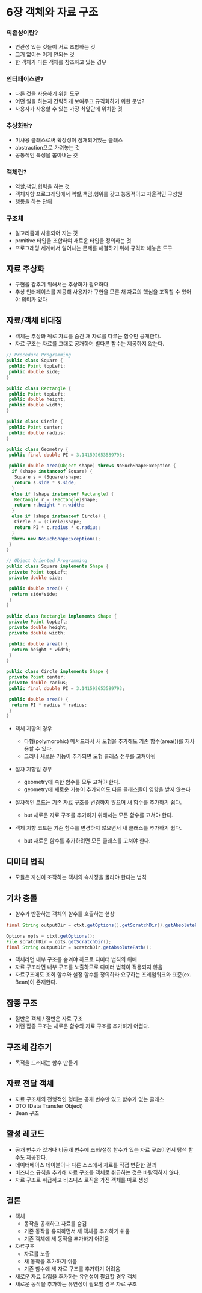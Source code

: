 # 6장 객체와 자료 구조

### 의존성이란?
- 연관성 있는 것들이 서로 조합하는 것
- 그거 없이는 이게 안되는 것
- 한 객체가 다른 객체를 참조하고 있는 경우

### 인터페이스란?
- 다른 것을 사용하기 위한 도구
- 어떤 일을 하는지 간략하게 보여주고 규격화하기 위한 문법?
- 사용자가 사용할 수 있는 가장 최앞단에 위치한 것

### 추상화란?
- 미사용 클래스로써 확장성이 잠재되어있는 클래스
- abstraction으로 가려놓는 것
- 공통적인 특성을 뽑아내는 것

### 객체란?
- 역할,책임,협력을 하는 것
- 객체지향 프로그래밍에서 역할,책임,행위를 갖고 능동적이고 자율적인 구성원
- 행동을 하는 단위

### 구조체
- 알고리즘에 사용되어 지는 것
- prmitive 타입을 조합하여 새로운 타입을 정의하는 것
- 프로그래밍 세계에서 일어나는 문제를 해결하기 위해 규격화 해놓은 도구

## 자료 추상화

- 구현을 감추기 위해서는 추상화가 필요하다
- 추상 인터페이스를 제공해 사용자가 구현을 모른 채 자료의 핵심을 조작할 수 있어야 의미가 있다

## 자료/객체 비대칭

- 객체는 추상화 뒤로 자료를 숨긴 채 자료를 다루는 함수만 공개한다.
- 자료 구조는 자료를 그대로 공개하며 별다른 함수는 제공하지 않는다.

```java
// Procedure Programming
public class Square {
 public Point topLeft;
 public double side;
}

public class Rectangle {
 public Point topLeft;
 public double height;
 public double width;
}

public class Circle {
 public Point center;
 public double radius;
}

public class Geometry {
 public final double PI = 3.141592653589793;

 public double area(Object shape) throws NoSuchShapeException {
  if (shape instanceof Square) {
   Square s = (Square)shape;
   return s.side * s.side;
  }
  else if (shape instanceof Rectangle) {
   Rectangle r = (Rectangle)shape;
   return r.height * r.width;
  }
  else if (shape instanceof Circle) {
   Circle c = (Circle)shape;
   return PI * c.radius * c.radius;
  }
  throw new NoSuchShapeException();
 }
}

// Object Oriented Programming
public class Square implements Shape {
 private Point topLeft;
 private double side;

 public double area() {
  return side*side;
 }
}

public class Rectangle implements Shape {
 private Point topLeft;
 private double height;
 private double width;

 public double area() {
  return height * width;
 }
}

public class Circle implements Shape {
 private Point center;
 private double radius;
 public final double PI = 3.141592653589793;

 public double area() {
  return PI * radius * radius;
 }
}
```

- 객체 지향의 경우
    - 다형(polymorphic) 메서드라서 새 도형을 추가해도 기존 함수(area())를 재사용할 수 있다.
    - 그러나 새로운 기능이 추가되면 도형 클래스 전부를 고쳐야됨
- 절차 지향일 경우
    - geometry에 속한 함수를 모두 고쳐야 한다.
    - geometry에 새로운 기능이 추가되어도 다른 클래스들이 영향을 받지 않는다

- 절차적인 코드는 기존 자료 구조를 변경하지 않으며 새 함수를 추가하기 쉽다.
    - but 새로운 자료 구조를 추가하기 위해서는 모든 함수를 고쳐야 한다.
- 객체 지향 코드는 기존 함수를 변경하지 않으면서 새 클래스를 추가하기 쉽다.
    - but 새로운 함수를 추가하려면 모든 클래스를 고쳐야 한다.

## 디미터 법칙

- 모듈은 자신이 조작하는 객체의 속사정을 몰라야 한다는 법칙

## 기차 충돌

- 함수가 반환하는 객체의 함수를 호출하는 현상

```java
final String outputDir = ctxt.getOptions().getScratchDir().getAbsolutePath();

Options opts = ctxt.getOptions();
File scratchDir = opts.getScratchDir();
final String outputDir = scratchDir.getAbsolutePath();
```

- 객체라면 내부 구조를 숨겨야 하므로 디미터 법칙의 위배
- 자료 구조라면 내부 구조를  노출하므로 디미터 법칙이 적용되지 않음
- 자료구조에도 조회 함수와 설정 함수를 정의하라 요구하는 프레임워크와 표준(ex. Bean)이 존재한다.

## 잡종 구조

- 절반은 객체 / 절반은 자료 구조
- 이런 잡종 구조는 새로운 함수와 자료 구조를 추가하기 어렵다.

## 구조체 감추기

- 목적을 드러내는 함수 만들기

## 자료 전달 객체

- 자료 구조체의 전형적인 형태는 공개 변수만 있고 함수가 없는 클래스
- DTO (Data Transfer Object)
- Bean 구조

## 활성 레코드

- 공개 변수가 있거나 비공개 변수에 조회/설정 함수가 있는 자료 구조이면서 탐색 함수도 제공한다.
- 데이터베이스 테이블이나 다른 소스에서 자료를 직접 변환한 결과
- 비즈니스 규칙을 추가해 자료 구조를 객체로 취급하는 것은 바람직하지 않다.
- 자료 구조로 취급하고 비즈니스 로직을 가진 객체를 따로 생성

## 결론

- 객체
    - 동작을 공개하고 자료를 숨김
    - 기존 동작을 유지하면서 새 객체를 추가하기 쉬움
    - 기존 객체에 새 동작을 추가하기 어려움
- 자료구조
    - 자료를 노출
    - 새 동작을 추가하기 쉬움
    - 기존 함수에 새 자료 구조를 추가하기 어려움
- 새로운 자료 타입을 추가하는 유연성이 필요할 경우 객체
- 새로운 동작을 추가하는 유연성이 필요할 경우 자료 구조